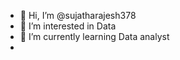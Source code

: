- 👋 Hi, I’m @sujatharajesh378
- 👀 I’m interested in Data
- 🌱 I’m currently learning Data analyst
-
<!---
sujatharajesh378/sujatharajesh378 is a ✨ special ✨ repository because its `README.md` (this file) appears on your GitHub profile.
You can click the Preview link to take a look at your changes.
--->
